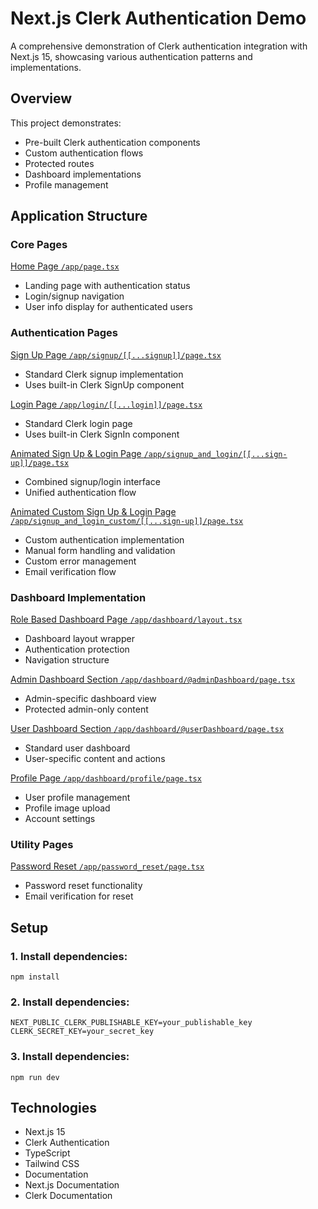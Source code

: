 # Next.js Clerk Authentication Demo

A comprehensive demonstration of Clerk authentication integration with Next.js 15, showcasing various authentication patterns and implementations.

## Overview

This project demonstrates:

- Pre-built Clerk authentication components
- Custom authentication flows
- Protected routes
- Dashboard implementations
- Profile management

## Application Structure

### Core Pages

[Home Page `/app/page.tsx`](/app/page.tsx "Home Page")

- Landing page with authentication status
- Login/signup navigation
- User info display for authenticated users

### Authentication Pages

[Sign Up Page `/app/signup/[[...signup]]/page.tsx`](/app/signup/[[...signup]]/page.tsx "Sign Up Page")

- Standard Clerk signup implementation
- Uses built-in Clerk SignUp component

[Login Page `/app/login/[[...login]]/page.tsx`](/app/login/[[...login]]/page.tsx "Login Page")

- Standard Clerk login page
- Uses built-in Clerk SignIn component

[Animated Sign Up & Login Page `/app/signup_and_login/[[...sign-up]]/page.tsx`](/app/signup_and_login/[[...sign-up]]/page.tsx "Animated Sign Up & Login Page")

- Combined signup/login interface
- Unified authentication flow

[Animated Custom Sign Up & Login Page `/app/signup_and_login_custom/[[...sign-up]]/page.tsx`](/app/signup_and_login_custom/[[...sign-up]]/page.tsx "Animated Custom Sign Up & Login Page")

- Custom authentication implementation
- Manual form handling and validation
- Custom error management
- Email verification flow

### Dashboard Implementation

[Role Based Dashboard Page `/app/dashboard/layout.tsx`](/app/dashboard/layout.tsx "Role Based Dashboard Page")

- Dashboard layout wrapper
- Authentication protection
- Navigation structure

[Admin Dashboard Section `/app/dashboard/@adminDashboard/page.tsx`](/app/dashboard/@adminDashboard/page.tsx "Admin Dashboard Section")

- Admin-specific dashboard view
- Protected admin-only content

[User Dashboard Section `/app/dashboard/@userDashboard/page.tsx`](/app/dashboard/@userDashboard/page.tsx "User Dashboard Section")

- Standard user dashboard
- User-specific content and actions

[Profile Page `/app/dashboard/profile/page.tsx`](/app/dashboard/profile/page.tsx "Update Image, Username, E-mail, Password")

- User profile management
- Profile image upload
- Account settings

### Utility Pages

[Password Reset `/app/password_reset/page.tsx`](/app/password_reset/page.tsx "Password Reset")

- Password reset functionality
- Email verification for reset

## Setup

### 1. Install dependencies:

```
npm install
```

### 2. Install dependencies:

```
NEXT_PUBLIC_CLERK_PUBLISHABLE_KEY=your_publishable_key
CLERK_SECRET_KEY=your_secret_key
```

### 3. Install dependencies:

```
npm run dev
```

## Technologies

- Next.js 15
- Clerk Authentication
- TypeScript
- Tailwind CSS
- Documentation
- Next.js Documentation
- Clerk Documentation
